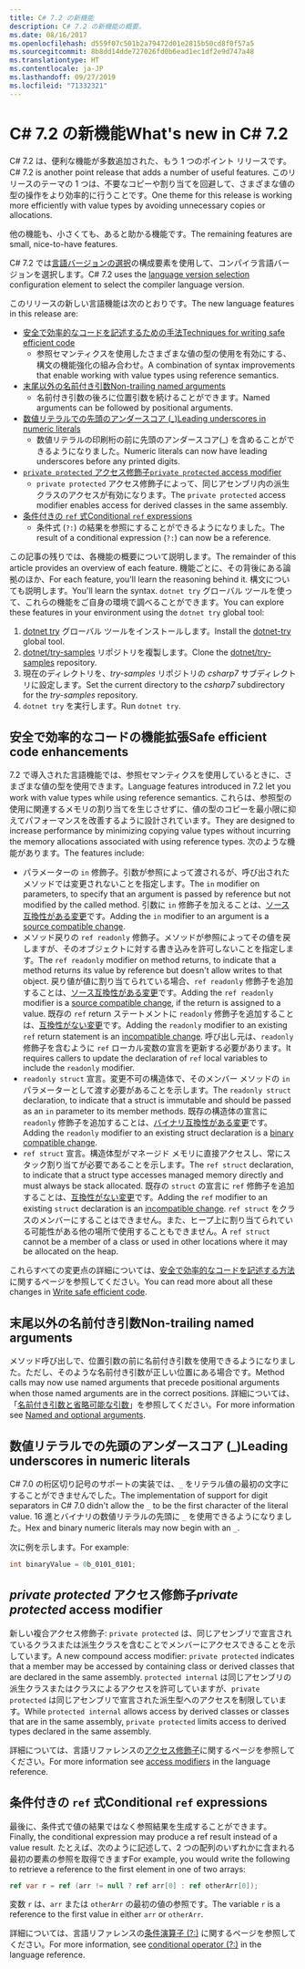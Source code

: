 ```yaml
---
title: C# 7.2 の新機能
description: C# 7.2 の新機能の概要。
ms.date: 08/16/2017
ms.openlocfilehash: d559f07c501b2a79472d01e2815b50cd8f0f57a5
ms.sourcegitcommit: 8b8dd14dde727026fd0b6ead1ec1df2e9d747a48
ms.translationtype: HT
ms.contentlocale: ja-JP
ms.lasthandoff: 09/27/2019
ms.locfileid: "71332321"
---
```

# <a name="whats-new-in-c-72"></a><span data-ttu-id="6109f-103">C# 7.2 の新機能</span><span class="sxs-lookup"><span data-stu-id="6109f-103">What's new in C# 7.2</span></span>

<span data-ttu-id="6109f-104">C# 7.2 は、便利な機能が多数追加された、もう 1 つのポイント リリースです。</span><span class="sxs-lookup"><span data-stu-id="6109f-104">C# 7.2 is another point release that adds a number of useful features.</span></span>
<span data-ttu-id="6109f-105">このリリースのテーマの 1 つは、不要なコピーや割り当てを回避して、さまざまな値の型の操作をより効率的に行うことです。</span><span class="sxs-lookup"><span data-stu-id="6109f-105">One theme for this release is working more efficiently with value types by avoiding unnecessary copies or allocations.</span></span>

<span data-ttu-id="6109f-106">他の機能も、小さくても、あると助かる機能です。</span><span class="sxs-lookup"><span data-stu-id="6109f-106">The remaining features are small, nice-to-have features.</span></span>

<span data-ttu-id="6109f-107">C# 7.2 では[言語バージョンの選択](../language-reference/configure-language-version.md)の構成要素を使用して、コンパイラ言語バージョンを選択します。</span><span class="sxs-lookup"><span data-stu-id="6109f-107">C# 7.2 uses the [language version selection](../language-reference/configure-language-version.md) configuration element to select the compiler language version.</span></span>

<span data-ttu-id="6109f-108">このリリースの新しい言語機能は次のとおりです。</span><span class="sxs-lookup"><span data-stu-id="6109f-108">The new language features in this release are:</span></span>

- [<span data-ttu-id="6109f-109">安全で効率的なコードを記述するための手法</span><span class="sxs-lookup"><span data-stu-id="6109f-109">Techniques for writing safe efficient code</span></span>](#safe-efficient-code-enhancements)
  - <span data-ttu-id="6109f-110">参照セマンティクスを使用したさまざまな値の型の使用を有効にする、構文の機能強化の組み合わせ。</span><span class="sxs-lookup"><span data-stu-id="6109f-110">A combination of syntax improvements that enable working with value types using reference semantics.</span></span>
- [<span data-ttu-id="6109f-111">末尾以外の名前付き引数</span><span class="sxs-lookup"><span data-stu-id="6109f-111">Non-trailing named arguments</span></span>](#non-trailing-named-arguments)
  - <span data-ttu-id="6109f-112">名前付き引数の後ろに位置引数を続けることができます。</span><span class="sxs-lookup"><span data-stu-id="6109f-112">Named arguments can be followed by positional arguments.</span></span>
- [<span data-ttu-id="6109f-113">数値リテラルでの先頭のアンダースコア (_)</span><span class="sxs-lookup"><span data-stu-id="6109f-113">Leading underscores in numeric literals</span></span>](#leading-underscores-in-numeric-literals)
  - <span data-ttu-id="6109f-114">数値リテラルの印刷桁の前に先頭のアンダースコア(_) を含めることができるようになりました。</span><span class="sxs-lookup"><span data-stu-id="6109f-114">Numeric literals can now have leading underscores before any printed digits.</span></span>
- [<span data-ttu-id="6109f-115">`private protected` アクセス修飾子</span><span class="sxs-lookup"><span data-stu-id="6109f-115">`private protected` access modifier</span></span>](#private-protected-access-modifier)
  - <span data-ttu-id="6109f-116">`private protected` アクセス修飾子によって、同じアセンブリ内の派生クラスのアクセスが有効になります。</span><span class="sxs-lookup"><span data-stu-id="6109f-116">The `private protected` access modifier enables access for derived classes in the same assembly.</span></span>
- [<span data-ttu-id="6109f-117">条件付きの `ref` 式</span><span class="sxs-lookup"><span data-stu-id="6109f-117">Conditional `ref` expressions</span></span>](#conditional-ref-expressions)
  - <span data-ttu-id="6109f-118">条件式 (`?:`) の結果を参照にすることができるようになりました。</span><span class="sxs-lookup"><span data-stu-id="6109f-118">The result of a conditional expression (`?:`) can now be a reference.</span></span>

<span data-ttu-id="6109f-119">この記事の残りでは、各機能の概要について説明します。</span><span class="sxs-lookup"><span data-stu-id="6109f-119">The remainder of this article provides an overview of each feature.</span></span> <span data-ttu-id="6109f-120">機能ごとに、その背後にある論拠のほか、</span><span class="sxs-lookup"><span data-stu-id="6109f-120">For each feature, you'll learn the reasoning behind it.</span></span> <span data-ttu-id="6109f-121">構文についても説明します。</span><span class="sxs-lookup"><span data-stu-id="6109f-121">You'll learn the syntax.</span></span> <span data-ttu-id="6109f-122">`dotnet try` グローバル ツールを使って、これらの機能をご自身の環境で調べることができます。</span><span class="sxs-lookup"><span data-stu-id="6109f-122">You can explore these features in your environment using the `dotnet try` global tool:</span></span>

1. <span data-ttu-id="6109f-123">[dotnet try](https://github.com/dotnet/try/blob/master/README.md#setup) グローバル ツールをインストールします。</span><span class="sxs-lookup"><span data-stu-id="6109f-123">Install the [dotnet-try](https://github.com/dotnet/try/blob/master/README.md#setup) global tool.</span></span>
1. <span data-ttu-id="6109f-124">[dotnet/try-samples](https://github.com/dotnet/try-samples) リポジトリを複製します。</span><span class="sxs-lookup"><span data-stu-id="6109f-124">Clone the [dotnet/try-samples](https://github.com/dotnet/try-samples) repository.</span></span>
1. <span data-ttu-id="6109f-125">現在のディレクトリを、*try-samples* リポジトリの *csharp7* サブディレクトリに設定します。</span><span class="sxs-lookup"><span data-stu-id="6109f-125">Set the current directory to the *csharp7* subdirectory for the *try-samples* repository.</span></span>
1. <span data-ttu-id="6109f-126">`dotnet try` を実行します。</span><span class="sxs-lookup"><span data-stu-id="6109f-126">Run `dotnet try`.</span></span>

## <a name="safe-efficient-code-enhancements"></a><span data-ttu-id="6109f-127">安全で効率的なコードの機能拡張</span><span class="sxs-lookup"><span data-stu-id="6109f-127">Safe efficient code enhancements</span></span>

<span data-ttu-id="6109f-128">7\.2 で導入された言語機能では、参照セマンティクスを使用しているときに、さまざまな値の型を使用できます。</span><span class="sxs-lookup"><span data-stu-id="6109f-128">Language features introduced in 7.2 let you work with value types while using reference semantics.</span></span> <span data-ttu-id="6109f-129">これらは、参照型の使用に関連するメモリの割り当てを生じさせずに、値の型のコピーを最小限に抑えてパフォーマンスを改善するように設計されています。</span><span class="sxs-lookup"><span data-stu-id="6109f-129">They are designed to increase performance by minimizing copying value types without incurring the memory allocations associated with using reference types.</span></span> <span data-ttu-id="6109f-130">次のような機能があります。</span><span class="sxs-lookup"><span data-stu-id="6109f-130">The features include:</span></span>

- <span data-ttu-id="6109f-131">パラメーターの `in` 修飾子。引数が参照によって渡されるが、呼び出されたメソッドでは変更されないことを指定します。</span><span class="sxs-lookup"><span data-stu-id="6109f-131">The `in` modifier on parameters, to specify that an argument is passed by reference but not modified by the called method.</span></span> <span data-ttu-id="6109f-132">引数に `in` 修飾子を加えることは、[ソース互換性がある変更](version-update-considerations.md#source-compatible-changes)です。</span><span class="sxs-lookup"><span data-stu-id="6109f-132">Adding the `in` modifier to an argument is a [source compatible change](version-update-considerations.md#source-compatible-changes).</span></span>
- <span data-ttu-id="6109f-133">メソッド戻りの `ref readonly` 修飾子。メソッドが参照によってその値を戻しますが、そのオブジェクトに対する書き込みを許可しないことを指定します。</span><span class="sxs-lookup"><span data-stu-id="6109f-133">The `ref readonly` modifier on method returns, to indicate that a method returns its value by reference but doesn't allow writes to that object.</span></span> <span data-ttu-id="6109f-134">戻り値が値に割り当てられている場合、`ref readonly` 修飾子を追加することは、[ソース互換性がある変更](version-update-considerations.md#source-compatible-changes)です。</span><span class="sxs-lookup"><span data-stu-id="6109f-134">Adding the `ref readonly` modifier is a [source compatible change](version-update-considerations.md#source-compatible-changes), if the return is assigned to a value.</span></span> <span data-ttu-id="6109f-135">既存の `ref` return ステートメントに `readonly` 修飾子を追加することは、[互換性がない変更](version-update-considerations.md#incompatible-changes)です。</span><span class="sxs-lookup"><span data-stu-id="6109f-135">Adding the `readonly` modifier to an existing `ref` return statement is an [incompatible change](version-update-considerations.md#incompatible-changes).</span></span> <span data-ttu-id="6109f-136">呼び出し元は、`readonly` 修飾子を含むように `ref` ローカル変数の宣言を更新する必要があります。</span><span class="sxs-lookup"><span data-stu-id="6109f-136">It requires callers to update the declaration of `ref` local variables to include the `readonly` modifier.</span></span>
- <span data-ttu-id="6109f-137">`readonly struct` 宣言。変更不可の構造体で、そのメンバー メソッドの `in` パラメーターとして渡す必要があることを示します。</span><span class="sxs-lookup"><span data-stu-id="6109f-137">The `readonly struct` declaration, to indicate that a struct is immutable and should be passed as an `in` parameter to its member methods.</span></span> <span data-ttu-id="6109f-138">既存の構造体の宣言に `readonly` 修飾子を追加することは、[バイナリ互換性がある変更](version-update-considerations.md#binary-compatible-changes)です。</span><span class="sxs-lookup"><span data-stu-id="6109f-138">Adding the `readonly` modifier to an existing struct declaration is a [binary compatible change](version-update-considerations.md#binary-compatible-changes).</span></span>
- <span data-ttu-id="6109f-139">`ref struct` 宣言。構造体型がマネージド メモリに直接アクセスし、常にスタック割り当てが必要であることを示します。</span><span class="sxs-lookup"><span data-stu-id="6109f-139">The `ref struct` declaration, to indicate that a struct type accesses managed memory directly and must always be stack allocated.</span></span> <span data-ttu-id="6109f-140">既存の `struct` の宣言に `ref` 修飾子を追加することは、[互換性がない変更](version-update-considerations.md#incompatible-changes)です。</span><span class="sxs-lookup"><span data-stu-id="6109f-140">Adding the `ref` modifier to an existing `struct` declaration is an [incompatible change](version-update-considerations.md#incompatible-changes).</span></span> <span data-ttu-id="6109f-141">`ref struct` をクラスのメンバーにすることはできません。また、ヒープ上に割り当てられている可能性がある他の場所で使用することもできません。</span><span class="sxs-lookup"><span data-stu-id="6109f-141">A `ref struct` cannot be a member of a class or used in other locations where it may be allocated on the heap.</span></span>

<span data-ttu-id="6109f-142">これらすべての変更点の詳細については、[安全で効率的なコードを記述する方法](../write-safe-efficient-code.md)に関するページを参照してください。</span><span class="sxs-lookup"><span data-stu-id="6109f-142">You can read more about all these changes in [Write safe efficient code](../write-safe-efficient-code.md).</span></span>

## <a name="non-trailing-named-arguments"></a><span data-ttu-id="6109f-143">末尾以外の名前付き引数</span><span class="sxs-lookup"><span data-stu-id="6109f-143">Non-trailing named arguments</span></span>

<span data-ttu-id="6109f-144">メソッド呼び出しで、位置引数の前に名前付き引数を使用できるようになりました。ただし、そのような名前付き引数が正しい位置にある場合です。</span><span class="sxs-lookup"><span data-stu-id="6109f-144">Method calls may now use named arguments that precede positional arguments when those named arguments are in the correct positions.</span></span> <span data-ttu-id="6109f-145">詳細については、「[名前付き引数と省略可能な引数](../programming-guide/classes-and-structs/named-and-optional-arguments.md)」を参照してください。</span><span class="sxs-lookup"><span data-stu-id="6109f-145">For more information see [Named and optional arguments](../programming-guide/classes-and-structs/named-and-optional-arguments.md).</span></span>

## <a name="leading-underscores-in-numeric-literals"></a><span data-ttu-id="6109f-146">数値リテラルでの先頭のアンダースコア (_)</span><span class="sxs-lookup"><span data-stu-id="6109f-146">Leading underscores in numeric literals</span></span>

<span data-ttu-id="6109f-147">C# 7.0 の桁区切り記号のサポートの実装では、`_` をリテラル値の最初の文字にすることができませんでした。</span><span class="sxs-lookup"><span data-stu-id="6109f-147">The implementation of support for digit separators in C# 7.0 didn't allow the `_` to be the first character of the literal value.</span></span> <span data-ttu-id="6109f-148">16 進とバイナリの数値リテラルの先頭に `_` を使用できるようになりました。</span><span class="sxs-lookup"><span data-stu-id="6109f-148">Hex and binary numeric literals may now begin with an `_`.</span></span>

<span data-ttu-id="6109f-149">次に例を示します。</span><span class="sxs-lookup"><span data-stu-id="6109f-149">For example:</span></span>

```csharp
int binaryValue = 0b_0101_0101;
```

## <a name="private-protected-access-modifier"></a><span data-ttu-id="6109f-150">*private protected* アクセス修飾子</span><span class="sxs-lookup"><span data-stu-id="6109f-150">*private protected* access modifier</span></span>

<span data-ttu-id="6109f-151">新しい複合アクセス修飾子: `private protected` は、同じアセンブリで宣言されているクラスまたは派生クラスを含むことでメンバーにアクセスできることを示しています。</span><span class="sxs-lookup"><span data-stu-id="6109f-151">A new compound access modifier: `private protected` indicates that a member may be accessed by containing class or derived classes that are declared in the same assembly.</span></span> <span data-ttu-id="6109f-152">`protected internal` は同じアセンブリの派生クラスまたはクラスによるアクセスを許可していますが、`private protected` は同じアセンブリで宣言された派生型へのアクセスを制限しています。</span><span class="sxs-lookup"><span data-stu-id="6109f-152">While `protected internal` allows access by derived classes or classes that are in the same assembly, `private protected` limits access to derived types declared in the same assembly.</span></span>

<span data-ttu-id="6109f-153">詳細については、言語リファレンスの[アクセス修飾子](../language-reference/keywords/access-modifiers.md)に関するページを参照してください。</span><span class="sxs-lookup"><span data-stu-id="6109f-153">For more information see [access modifiers](../language-reference/keywords/access-modifiers.md) in the language reference.</span></span>

## <a name="conditional-ref-expressions"></a><span data-ttu-id="6109f-154">条件付きの `ref` 式</span><span class="sxs-lookup"><span data-stu-id="6109f-154">Conditional `ref` expressions</span></span>

<span data-ttu-id="6109f-155">最後に、条件式で値の結果ではなく参照結果を生成することができます。</span><span class="sxs-lookup"><span data-stu-id="6109f-155">Finally, the conditional expression may produce a ref result instead of a value result.</span></span> <span data-ttu-id="6109f-156">たとえば、次のように記述して、2 つの配列のいずれかに含まれる最初の要素の参照を取得できます</span><span class="sxs-lookup"><span data-stu-id="6109f-156">For example, you would write the following to retrieve a reference to the first element in one of two arrays:</span></span>

```csharp
ref var r = ref (arr != null ? ref arr[0] : ref otherArr[0]);
```

<span data-ttu-id="6109f-157">変数 `r` は、`arr` または `otherArr` の最初の値の参照です。</span><span class="sxs-lookup"><span data-stu-id="6109f-157">The variable `r` is a reference to the first value in either `arr` or `otherArr`.</span></span>

<span data-ttu-id="6109f-158">詳細については、言語リファレンスの[条件演算子 (?:)](../language-reference/operators/conditional-operator.md) に関するページを参照してください。</span><span class="sxs-lookup"><span data-stu-id="6109f-158">For more information, see [conditional operator (?:)](../language-reference/operators/conditional-operator.md) in the language reference.</span></span>
